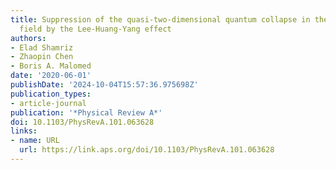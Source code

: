 ```yaml
---
title: Suppression of the quasi-two-dimensional quantum collapse in the attraction
  field by the Lee-Huang-Yang effect
authors:
- Elad Shamriz
- Zhaopin Chen
- Boris A. Malomed
date: '2020-06-01'
publishDate: '2024-10-04T15:57:36.975698Z'
publication_types:
- article-journal
publication: '*Physical Review A*'
doi: 10.1103/PhysRevA.101.063628
links:
- name: URL
  url: https://link.aps.org/doi/10.1103/PhysRevA.101.063628
---
```

